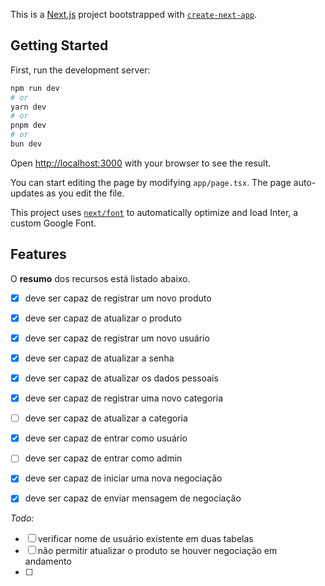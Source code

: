 This is a [Next.js](https://nextjs.org/) project bootstrapped with [`create-next-app`](https://github.com/vercel/next.js/tree/canary/packages/create-next-app).

## Getting Started

First, run the development server:

```bash
npm run dev
# or
yarn dev
# or
pnpm dev
# or
bun dev
```

Open [http://localhost:3000](http://localhost:3000) with your browser to see the result.

You can start editing the page by modifying `app/page.tsx`. The page auto-updates as you edit the file.

This project uses [`next/font`](https://nextjs.org/docs/basic-features/font-optimization) to automatically optimize and load Inter, a custom Google Font.

## Features

O **resumo** dos recursos está listado abaixo.

- [x] deve ser capaz de registrar um novo produto
- [x] deve ser capaz de atualizar o produto

- [x] deve ser capaz de registrar um novo usuário
- [x] deve ser capaz de atualizar a senha
- [x] deve ser capaz de atualizar os dados pessoais

- [x] deve ser capaz de registrar uma novo categoria
- [ ] deve ser capaz de atualizar a categoria

- [x] deve ser capaz de entrar como usuário
- [ ] deve ser capaz de entrar como admin

- [x] deve ser capaz de iniciar uma nova negociação
- [x] deve ser capaz de enviar mensagem de negociação

_Todo:_

- [ ] verificar nome de usuário existente em duas tabelas
- [ ] não permitir atualizar o produto se houver negociação em andamento
- [ ]
